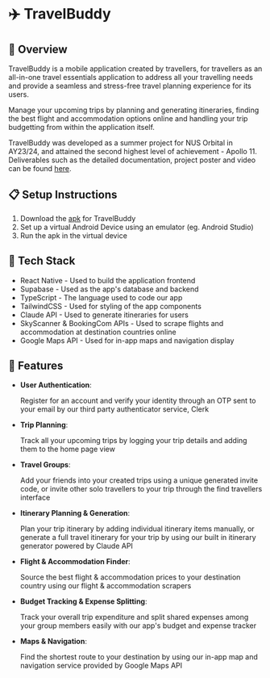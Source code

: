# ✈️ TravelBuddy

## 🚀 Overview
TravelBuddy is a mobile application created by travellers, for travellers as an all-in-one travel essentials application to address all your travelling needs and provide a seamless and stress-free travel planning experience for its users.

Manage your upcoming trips by planning and generating itineraries, finding the best flight and accommodation options online and handling your trip budgetting from within the application itself.

TravelBuddy was developed as a summer project for NUS Orbital in AY23/24, and attained the second highest level of achievement - Apollo 11. Deliverables such as the detailed documentation, project poster and video can be found [here](https://drive.google.com/drive/folders/1bS8eLzZfYxZjLJGYiSQYLUgSQpVV_WsL).

## 📋 Setup Instructions
1. Download the [apk](https://drive.google.com/file/d/1niVip-SiW1kRhEAOXLeWWLhsqoU4Hlte/view) for TravelBuddy
2. Set up a virtual Android Device using an emulator (eg. Android Studio)
3. Run the apk in the virtual device

## 🤖 Tech Stack
- React Native - Used to build the application frontend
- Supabase - Used as the app's database and backend
- TypeScript - The language used to code our app
- TailwindCSS - Used for styling of the app components
- Claude API - Used to generate itineraries for users
- SkyScanner & BookingCom APIs - Used to scrape flights and accommodation at destination countries online
- Google Maps API - Used for in-app maps and navigation display

## 🌟 Features
- **User Authentication**:
  
  Register for an account and verify your identity through an OTP sent to your email by our third party authenticator service, Clerk

- **Trip Planning**:

  Track all your upcoming trips by logging your trip details and adding them to the home page view

- **Travel Groups**:

  Add your friends into your created trips using a unique generated invite code, or invite other solo travellers to your trip through the find travellers interface
  
- **Itinerary Planning & Generation**:

  Plan your trip itinerary by adding individual itinerary items manually, or generate a full travel itinerary for your trip by using our built in itinerary generator powered by Claude API

- **Flight & Accommodation Finder**:

  Source the best flight & accommodation prices to your destination country using our flight & accommodation scrapers

- **Budget Tracking & Expense Splitting**:

  Track your overall trip expenditure and split shared expenses among your group members easily with our app's budget and expense tracker

- **Maps & Navigation**:

  Find the shortest route to your destination by using our in-app map and navigation service provided by Google Maps API

  
